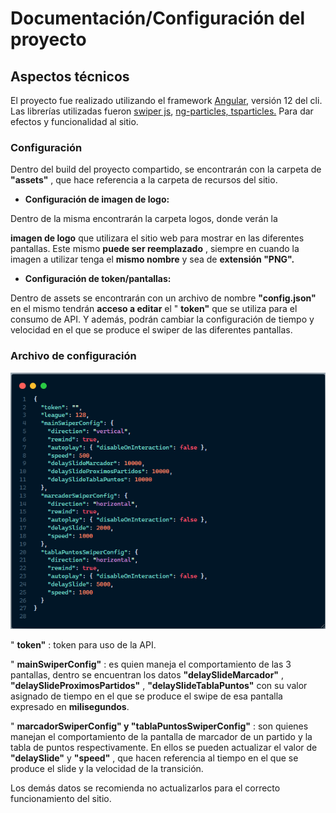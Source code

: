 # Documentación/Configuración del proyecto

## Aspectos técnicos

El proyecto fue realizado utilizando el framework [Angular](https://angular.io/), versión 12 del cli.
Las librerías utilizadas fueron [swiper js](https://swiperjs.com/angular), [ng-particles, tsparticles.](https://www.npmjs.com/package/ng-particles) Para dar efectos y funcionalidad al sitio.

### Configuración

Dentro del build del proyecto compartido, se encontrarán con la carpeta de **"assets"** , que hace referencia a la carpeta de recursos del sitio.

- **Configuración de imagen de logo:**

Dentro de la misma encontrarán la carpeta logos, donde verán la

**imagen de logo** que utilizara el sitio web para mostrar en las diferentes pantallas. Este mismo **puede ser reemplazado** , siempre en cuando la imagen a utilizar tenga el **mismo nombre** y sea de **extensión "PNG".**

- **Configuración de token/pantallas:**

Dentro de assets se encontrarán con un archivo de nombre **"config.json"** en el mismo tendrán **acceso a editar** el " **token"** que se utiliza para el consumo de API. Y además, podrán cambiar la configuración de tiempo y velocidad en el que se produce el swiper de las diferentes pantallas.

### Archivo de configuración

![](./src/assets/captures/config-file-capture.png)

" **token"** : token para uso de la API.

" **mainSwiperConfig"** : es quien maneja el comportamiento de las 3 pantallas, dentro se encuentran los datos **"delaySlideMarcador"** , **"delaySlideProximosPartidos"** , **"delaySlideTablaPuntos"** con su valor asignado de tiempo en el que se produce el swipe de esa pantalla expresado en **milisegundos**.

" **marcadorSwiperConfig" y "tablaPuntosSwiperConfig"** : son quienes manejan el comportamiento de la pantalla de marcador de un partido y la tabla de puntos respectivamente. En ellos se pueden actualizar el valor de **"delaySlide"** y **"speed"** , que hacen referencia al tiempo en el que se produce el slide y la velocidad de la transición.

Los demás datos se recomienda no actualizarlos para el correcto funcionamiento del sitio.
